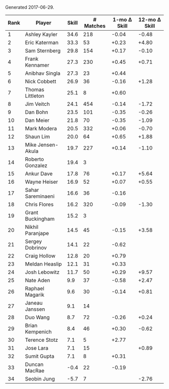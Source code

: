 Generated 2017-06-29.

| Rank | Player            | Skill | # Matches | 1-mo Δ Skill | 12-mo Δ Skill |
|------|-------------------|-------|-----------|--------------|---------------|
|    1 | Ashley Kayler     |  34.6 |       218 |        -0.04 |         -0.48 |
|    2 | Eric Katerman     |  33.3 |        53 |        +0.23 |         +4.80 |
|    3 | Sam Sternberg     |  29.8 |       154 |        +0.17 |         -0.10 |
|    4 | Frank Kennamer    |  27.3 |       230 |        +0.45 |         +0.71 |
|    5 | Anibhav Singla    |  27.3 |        23 |        +0.44 |               |
|    6 | Nick Cobbett      |  26.9 |        36 |        -0.16 |         +1.28 |
|    7 | Thomas Littleton  |  25.1 |         8 |        +0.60 |               |
|    8 | Jim Veitch        |  24.1 |       454 |        -0.14 |         -1.72 |
|    9 | Dan Bohn          |  23.5 |       101 |        -0.35 |         -0.26 |
|   10 | Dan Meier         |  21.8 |        70 |        -0.35 |         -1.09 |
|   11 | Mark Modera       |  20.5 |       332 |        +0.06 |         -0.70 |
|   12 | Shaun Lim         |  20.0 |        64 |        +0.65 |         +1.88 |
|   13 | Mike Jensen-Akula |  19.7 |       227 |        +0.14 |         -1.10 |
|   14 | Roberto Gonzalez  |  19.4 |         3 |              |               |
|   15 | Ankur Dave        |  17.8 |        76 |        +0.17 |         +5.64 |
|   16 | Wayne Heiser      |  16.9 |        52 |        +0.07 |         +0.55 |
|   17 | Sahar Sareminaeni |  16.6 |        36 |        -0.16 |               |
|   18 | Chris Flores      |  16.2 |       320 |        -0.09 |         -1.30 |
|   19 | Grant Buckingham  |  15.2 |         3 |              |               |
|   20 | Nikhil Paranjape  |  14.5 |        45 |        -0.15 |         +3.58 |
|   21 | Sergey Dobrinov   |  14.1 |        22 |        -0.62 |               |
|   22 | Craig Hollow      |  12.8 |        20 |        +0.79 |               |
|   23 | Meldan Heaslip    |  12.1 |        31 |        +0.33 |               |
|   24 | Josh Lebowitz     |  11.7 |        50 |        +0.29 |         +9.57 |
|   25 | Nate Aden         |   9.9 |        37 |        -0.58 |         +2.47 |
|   26 | Raphael Magarik   |   9.6 |        30 |        -0.14 |         +0.81 |
|   27 | Janeau Janssen    |   9.1 |        14 |              |               |
|   28 | Duo Wang          |   8.7 |        72 |        -0.26 |         +0.24 |
|   29 | Brian Kempenich   |   8.4 |        46 |        +0.30 |         -0.62 |
|   30 | Terence Stotz     |   7.1 |         5 |        +2.77 |               |
|   31 | Jose Lara         |   7.1 |        15 |              |         +0.89 |
|   32 | Sumit Gupta       |   7.1 |         8 |        +0.31 |               |
|   33 | Duncan MacRae     |  -0.4 |        22 |        -0.19 |               |
|   34 | Seobin Jung       |  -5.7 |         7 |              |         -2.76 |